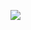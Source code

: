 [![](https://www.herokucdn.com/deploy/button.png)](https://heroku.com/deploy?template=https://github.com/egerjyk478/fhgd.git)
